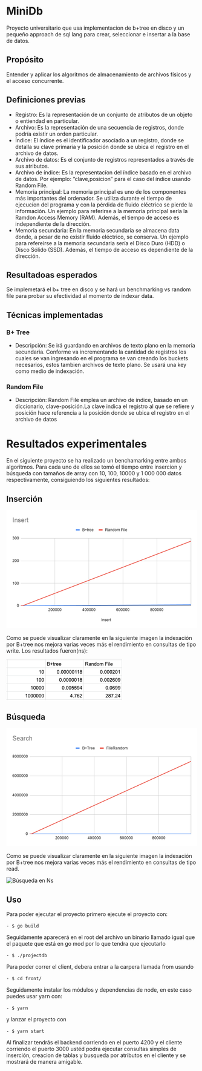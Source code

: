 # MiniDb

Proyecto universitario que usa implementacion de b+tree en disco y un pequeño approach de sql lang para crear, seleccionar e insertar a la base de datos.
## Propósito
   Entender y aplicar los algoritmos de almacenamiento de archivos físicos y el acceso concurrente.

## Definiciones previas
- Registro: Es la representación de un conjunto de atributos de un objeto o entiendad en particular.
- Archivo: Es la representación de una secuencia de registros, donde podría existir un orden particular.
- Índice: El índice es el identificador asociado a un registro, donde se detalla su clave primaria y la posición donde se ubica el registro en el archivo de datos.
- Archivo de datos: Es el conjunto de registros representados a través de sus atributos. 
- Archivo de  índice: Es la representacíon del  índice basado en el archivo de datos. Por ejemplo: ”clave,posicion” para el caso del índice usando Random File.
- Memoria principal: La memoria principal es uno de los componentes más importantes del ordenador. Se utiliza durante el tiempo de ejecucíon del programa y con la pérdida de fluido eléctrico se pierde la información. Un ejemplo para referirse a la memoria principal sería la Ramdon Access Memory (RAM). Además, el tiempo de acceso es independiente de la dirección.
- Memoria secundaria: En la memoria secundaria se almacena data donde, a pesar de no existir fluido eléctrico, se conserva. Un ejemplo para refereirse a la memoria secundaria sería el Disco Duro (HDD) o Disco Sólido (SSD). Además, el tiempo de acceso es dependiente de la dirección.

## Resultadoas esperados
Se implemetará el b+ tree en disco y se hará un benchmarking vs random file para probar su efectividad al momento de indexar data. 

## Técnicas implementadas

### B+ Tree
 - Descripción: Se irá guardando en archivos de texto plano en la memoria secundaria. Conforme va incrementando la cantidad de registros los cuales se van ingresando en el programa se van creando los buckets necesarios, estos tambien archivos de texto plano. Se usará una key como medio de indexación.
 
### Random File
 - Descripción: Random File emplea un archivo de índice, basado en un diccionario, clave-posición.La clave indica el registro al que se refiere y posición hace referencia a la posición donde se ubica el registro en el archivo de datos
 
# Resultados experimentales

En el siguiente proyecto se ha realizado un benchamarking entre ambos algoritmos. Para cada uno de ellos se tomó el tiempo entre insercion y búsqueda con tamaños de array con 10, 100, 10000 y 1 000 000 datos respectivamente, consiguiendo los siguientes resultados:

## Inserción

 ![Inserción](public/insert.png)
 
 Como se puede visualizar claramente en la siguiente imagen la indexación por B+tree nos mejora varias veces más el rendimiento en consultas de tipo write.
 Los resultados fueron(ns):
  
 ![Inserción en Ns](public/tableI.png)
 
 ## Búsqueda
 
 ![Búsqueda](public/search.png)
 
  Como se puede visualizar claramente en la siguiente imagen la indexación por B+tree nos mejora varias veces más el rendimiento en consultas de tipo read.
   
 ![Búsqueda en Ns](public/tableD.png)
 
 ## Uso
 
 Para poder ejecutar el proyecto primero ejecute el proyecto con:

    - $ go build
    
 Seguidamente aparecerá en el root del archivo un binario llamado igual que el paquete que está en go mod por lo que tendra que ejecutarlo
 
    - $ ./projectdb
   
 Para poder correr el client, debera entrar a la carpera llamada from usando

    - $ cd front/
    
 Seguidamente instalar los módulos y dependencias de node, en este caso puedes usar yarn con:

    - $ yarn
 
 y lanzar el proyecto con
 
    - $ yarn start
    
 Al finalizar tendrás el backend corriendo en el puerto 4200 y el cliente corriendo el puerto 3000
 ustéd podra ejecutar consultas simples de inserción, creacion de tablas y busqueda por atributos en el cliente y se mostrará de manera amigable.
 
 
    
  



 




